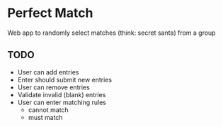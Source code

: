 Perfect Match
=============

Web app to randomly select matches (think: secret santa) from a group


TODO
----

- User can add entries
- Enter should submit new entries
- User can remove entries
- Validate invalid (blank) entries
- User can enter matching rules
  - cannot match
  - must match
